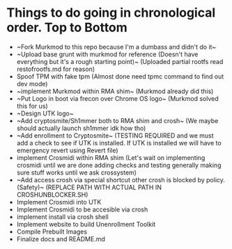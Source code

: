 # Things to do going in chronological order. Top to Bottom
- ~Fork Murkmod to this repo because I'm a dumbass and didn't do it~
- ~Upload base grunt with murkmod for reference (Doesn't have everything but it's a rough starting point)~ (Uploaded partial rootfs read restofrootfs.md for reason)
- Spoof TPM with fake tpm (Almost done need tpmc command to find out dev mode)
- ~implement Murkmod within RMA shim~ (Murkmod already did this)
- ~Put Logo in boot via frecon over Chrome OS logo~ (Murkmod solved this for us)
- ~Design UTK logo~
- ~Add cryptosmite/Sh1mmer both to RMA shim and crosh~ (We maybe should actually launch sh1mmer idk how tho)
- ~Add enrollment to Cryptosmite~ (TESTING REQUIRED and we must add a check to see if UTK is installed. If UTK is installed we will have to emergency revert using Revert file)
- implement Crosmidi within RMA shim (Let's wait on implementing crosmidi until we are done adding checks and testing generally making sure stuff works until we ask crossystem)
- ~Add access crosh via special shortcut other crosh is blocked by policy. (Safety)~ (REPLACE PATH WITH ACTUAL PATH IN CROSHUNBLOCKER.SH)
- Implement Crosmidi into UTK
- Implement Crosmidi to be accesible via crosh
- implement install via crosh shell
- Implement website to build Unenrollment Toolkit
- Compile Prebuilt Images
- Finalize docs and README.md
